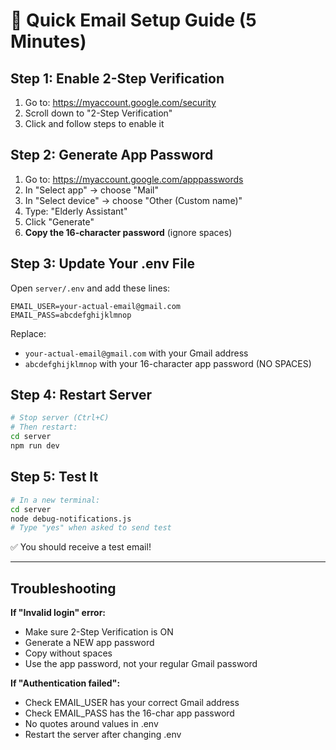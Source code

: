 # 📧 Quick Email Setup Guide (5 Minutes)

## Step 1: Enable 2-Step Verification

1. Go to: https://myaccount.google.com/security
2. Scroll down to "2-Step Verification"
3. Click and follow steps to enable it

## Step 2: Generate App Password

1. Go to: https://myaccount.google.com/apppasswords
2. In "Select app" → choose "Mail"
3. In "Select device" → choose "Other (Custom name)"
4. Type: "Elderly Assistant"
5. Click "Generate"
6. **Copy the 16-character password** (ignore spaces)

## Step 3: Update Your .env File

Open `server/.env` and add these lines:

```env
EMAIL_USER=your-actual-email@gmail.com
EMAIL_PASS=abcdefghijklmnop
```

Replace:
- `your-actual-email@gmail.com` with your Gmail address
- `abcdefghijklmnop` with your 16-character app password (NO SPACES)

## Step 4: Restart Server

```bash
# Stop server (Ctrl+C)
# Then restart:
cd server
npm run dev
```

## Step 5: Test It

```bash
# In a new terminal:
cd server
node debug-notifications.js
# Type "yes" when asked to send test
```

✅ You should receive a test email!

---

## Troubleshooting

**If "Invalid login" error:**
- Make sure 2-Step Verification is ON
- Generate a NEW app password
- Copy without spaces
- Use the app password, not your regular Gmail password

**If "Authentication failed":**
- Check EMAIL_USER has your correct Gmail address
- Check EMAIL_PASS has the 16-char app password
- No quotes around values in .env
- Restart the server after changing .env

